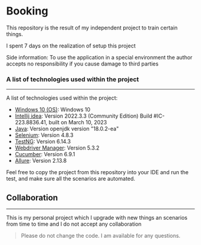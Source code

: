 # Booking
This repository is the result of my independent project to train certain things.

I spent 7 days on the realization of setup this project

Side information: To use the application in a special environment the author accepts no responsibility if you cause damage to third parties

### A list of technologies used within the project
***
A list of technologies used within the project:
* [Windows 10 (OS)]([https://ubuntu.com/](https://www.microsoft.com/en-us/windows)): Windows 10 
* [Intellij idea](https://www.jetbrains.com/idea/): Version 2022.3.3 (Community Edition) Build #IC-223.8836.41, built on March 10, 2023
* [Java](https://www.java.com/en/): Version openjdk version "18.0.2-ea"
* [Selenium](https://www.selenium.dev/): Version 4.8.3 
* [TestNG](https://testng.org/doc/): Version 6.14.3
* [Webdriver Manager](https://bonigarcia.dev/webdrivermanager/): Version 5.3.2
* [Cucumber](https://cucumber.io/): Version 6.9.1
* [Allure](https://qameta.io/allure-report/): Version 2.13.8

Feel free to copy the project from this repository into your IDE and run the test, and make sure all the scenarios are automated.

## Collaboration
***
This is my personal project which I upgrade with new things an scenarios from time to time and I do not accept any collaboration
> Please do not change the code. 
> I am available for any questions.
